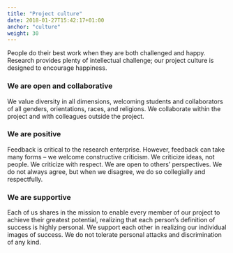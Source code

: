 ```yaml
---
title: "Project culture"
date: 2018-01-27T15:42:17+01:00
anchor: "culture"
weight: 30
---
```


People do their best work when they are both challenged and happy. Research provides plenty of intellectual challenge; our project culture is designed to encourage happiness.

### We are open and collaborative
We value diversity in all dimensions, welcoming students and collaborators of all genders, orientations, races, and religions.
We collaborate within the project and with colleagues outside the project.

### We are positive
Feedback is critical to the research enterprise.
However, feedback can take many forms – we welcome constructive criticism. We criticize ideas, not people.
We criticize with respect.
We are open to others’ perspectives. We do not always agree, but when we disagree, we do so collegially and respectfully.

### We are supportive
Each of us shares in the mission to enable every member of our project to achieve their greatest potential, realizing that each person’s definition of success is highly personal.
We support each other in realizing our individual images of success.
We do not tolerate personal attacks and discrimination of any kind.
